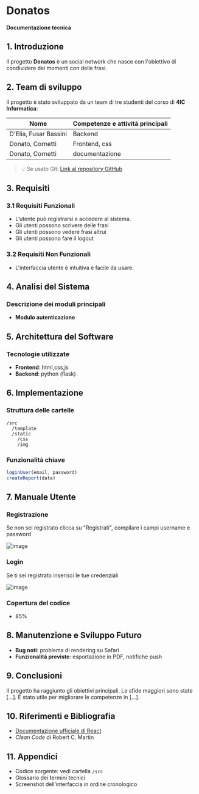 # Donatos  
**Documentazione tecnica**

## 1. Introduzione  
Il progetto **Donatos** è un social network che nasce con l'obiettivo di condividere dei momenti con delle frasi.

## 2. Team di sviluppo  
Il progetto è stato sviluppato da un team di tre studenti del corso di **4IC Informatica**:

| Nome                     | Competenze e attività principali   |
|--------------------------|------------------------------------|
| D'Elia, Fusar Bassini    | Backend                            |
| Donato, Cornetti         | Frontend, css                      |
| Donato, Cornetti         | documentazione                     |

> 💡 Se usato Git: [Link al repository GitHub](https://github.com/simofb21/Donatos.git)

## 3. Requisiti

### 3.1 Requisiti Funzionali 
- L’utente può registrarsi e accedere al sistema.
- Gli utenti possono scrivere delle frasi
- Gli utenti possono vedere frasi altrui
- Gli utenti possono fare il logout 

### 3.2 Requisiti Non Funzionali
- L'interfaccia utente è intuitiva e facile da usare.

## 4. Analisi del Sistema

### Descrizione dei moduli principali
- **Modulo autenticazione**
  
## 5. Architettura del Software

### Tecnologie utilizzate
- **Frontend**:   html,css,js
- **Backend**: python (flask)

## 6. Implementazione

### Struttura delle cartelle
```
/src
  /template
  /static
    /css
    /img
```

### Funzionalità chiave
```js
loginUser(email, password)
createReport(data)
```

## 7. Manuale Utente

### Registrazione  
Se non sei registrato clicca su "Registrati", compilare i campi username e password

![image](https://github.com/user-attachments/assets/7ab5f83c-3a3f-4c30-84fe-a3123c9e2887)

### Login  
Se ti sei registrato inserisci le tue credenziali

![image](https://github.com/user-attachments/assets/e1792ff7-46a8-4fd9-b727-022274c3cf0b)

### Copertura del codice
- 85%

## 8. Manutenzione e Sviluppo Futuro

- **Bug noti**: problema di rendering su Safari  
- **Funzionalità previste**: esportazione in PDF, notifiche push

## 9. Conclusioni 
Il progetto ha raggiunto gli obiettivi principali. Le sfide maggiori sono state [...]. È stato utile per migliorare le competenze in [...].

## 10. Riferimenti e Bibliografia

- [Documentazione ufficiale di React](https://reactjs.org)
- *Clean Code* di Robert C. Martin

## 11. Appendici

- Codice sorgente: vedi cartella `/src`
- Glossario dei termini tecnici
- Screenshot dell’interfaccia in ordine cronologico

